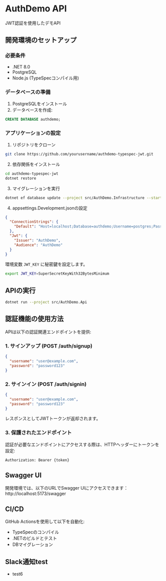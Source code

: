 # AuthDemo API

JWT認証を使用したデモAPI

## 開発環境のセットアップ

### 必要条件

- .NET 8.0
- PostgreSQL
- Node.js (TypeSpecコンパイル用)

### データベースの準備

1. PostgreSQLをインストール
2. データベースを作成:
```sql
CREATE DATABASE authdemo;
```

### アプリケーションの設定

1. リポジトリをクローン
```bash
git clone https://github.com/yourusername/authdemo-typespec-jwt.git
```

2. 依存関係をインストール
```bash
cd authdemo-typespec-jwt
dotnet restore
```

3. マイグレーションを実行
```bash
dotnet ef database update --project src/AuthDemo.Infrastructure --startup-project src/AuthDemo.Api
```

4. appsettings.Development.jsonの設定
```json
{
  "ConnectionStrings": {
    "Default": "Host=localhost;Database=authdemo;Username=postgres;Password=postgres"
  },
  "Jwt": {
    "Issuer": "AuthDemo",
    "Audience": "AuthDemo"
  }
}
```

環境変数 `JWT_KEY` に秘密鍵を設定します。
```bash
export JWT_KEY=SuperSecretKeyWith32BytesMinimum
```

## APIの実行

```bash
dotnet run --project src/AuthDemo.Api
```

## 認証機能の使用方法

APIは以下の認証関連エンドポイントを提供:

### 1. サインアップ (POST /auth/signup)
```json
{
  "username": "user@example.com",
  "password": "password123"
}
```

### 2. サインイン (POST /auth/signin)
```json
{
  "username": "user@example.com",
  "password": "password123"
}
```
レスポンスとしてJWTトークンが返却されます。

### 3. 保護されたエンドポイント

認証が必要なエンドポイントにアクセスする際は、HTTPヘッダーにトークンを設定:
```
Authorization: Bearer {token}
```

## Swagger UI

開発環境では、以下のURLでSwagger UIにアクセスできます：
http://localhost:5173/swagger

## CI/CD

GitHub Actionsを使用して以下を自動化:
- TypeSpecのコンパイル
- .NETのビルドとテスト
- DBマイグレーション

## Slack通知test
- test6
